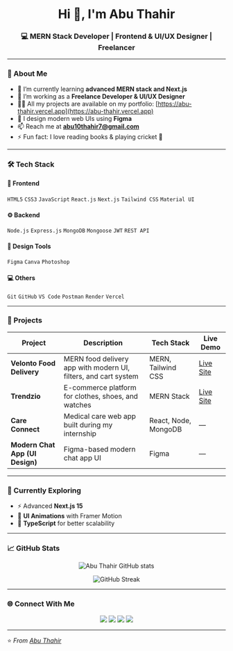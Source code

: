 <h1 align="center">Hi 👋, I'm Abu Thahir</h1>
<h3 align="center">💻 MERN Stack Developer | Frontend & UI/UX Designer | Freelancer</h3>

---

### 🚀 About Me

- 🌱 I’m currently learning **advanced MERN stack and Next.js**
- 💼 I’m working as a **Freelance Developer & UI/UX Designer**
- 👨‍💻 All my projects are available on my portfolio: [https://abu-thahir.vercel.app](https://abu-thahir.vercel.app)
- 🎨 I design modern web UIs using **Figma**
- 📫 Reach me at **abu10thahir7@gmail.com**
- ⚡ Fun fact: I love reading books & playing cricket 🏏

---

### 🛠️ Tech Stack

#### 🚀 Frontend
`HTML5` `CSS3` `JavaScript` `React.js` `Next.js` `Tailwind CSS` `Material UI` 

#### ⚙️ Backend
`Node.js` `Express.js` `MongoDB` `Mongoose` `JWT` `REST API`

#### 🎨 Design Tools
`Figma` `Canva` `Photoshop`

#### 💻 Others
`Git` `GitHub` `VS Code` `Postman` `Render` `Vercel`

---

### 💼 Projects

| Project | Description | Tech Stack | Live Demo |
|----------|--------------|-------------|------------|
| **Velonto Food Delivery** | MERN food delivery app with modern UI, filters, and cart system | MERN, Tailwind CSS | [Live Site](https://velonto.vercel.app) |
| **Trendzio** | E-commerce platform for clothes, shoes, and watches | MERN Stack | [Live Site](https://trendzio.vercel.app) |
| **Care Connect** | Medical care web app built during my internship | React, Node, MongoDB | — |
| **Modern Chat App (UI Design)** | Figma-based modern chat app UI | Figma | — |

---

### 🧠 Currently Exploring

- ⚡ Advanced **Next.js 15**
- 🎯 **UI Animations** with Framer Motion
- 🧩 **TypeScript** for better scalability

---

### 📈 GitHub Stats

<p align="center">
  <img src="https://github-readme-stats.vercel.app/api?username=abuthahir&show_icons=true&theme=tokyonight" alt="Abu Thahir GitHub stats" />
</p>

<p align="center">
  <img src="https://github-readme-streak-stats.herokuapp.com/?user=abuthahir&theme=tokyonight" alt="GitHub Streak" />
</p>

---

### 🌐 Connect With Me

<p align="center">
  <a href="https://abu-thahir.vercel.app" target="_blank"><img src="https://img.shields.io/badge/Portfolio-%230077B5.svg?&style=for-the-badge&logo=google-chrome&logoColor=white" /></a>
  <a href="https://www.linkedin.com/in/abu-thahir" target="_blank"><img src="https://img.shields.io/badge/LinkedIn-%230077B5.svg?&style=for-the-badge&logo=linkedin&logoColor=white" /></a>
  <a href="mailto:abuthahir.dev@gmail.com" target="_blank"><img src="https://img.shields.io/badge/Email-D14836?style=for-the-badge&logo=gmail&logoColor=white" /></a>
  <a href="https://www.figma.com/@abu-thahir" target="_blank"><img src="https://img.shields.io/badge/Figma-%23000000.svg?&style=for-the-badge&logo=figma&logoColor=white" /></a>
</p>

---

⭐️ *From [Abu Thahir](https://github.com/abuthahir)*

